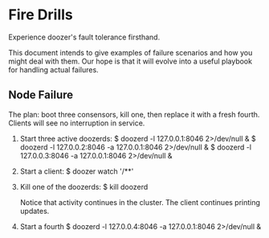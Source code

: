 # Fire Drills

Experience doozer's fault tolerance firsthand.

This document intends to give examples of failure
scenarios and how you might deal with them. Our hope
is that it will evolve into a useful playbook for
handling actual failures.

## Node Failure

The plan: boot three consensors, kill one, then replace it with
a fresh fourth. Clients will see no interruption in service.

1. Start three active doozerds:
       $ doozerd -l 127.0.0.1:8046 2>/dev/null &
       $ doozerd -l 127.0.0.2:8046 -a 127.0.0.1:8046 2>/dev/null &
       $ doozerd -l 127.0.0.3:8046 -a 127.0.0.1:8046 2>/dev/null &

2. Start a client:
       $ doozer watch '/**'

3. Kill one of the doozerds:
       $ kill doozerd

   Notice that activity continues in the cluster. The client
   continues printing updates.

4. Start a fourth
       $ doozerd -l 127.0.0.4:8046 -a 127.0.0.1:8046 2>/dev/null &
